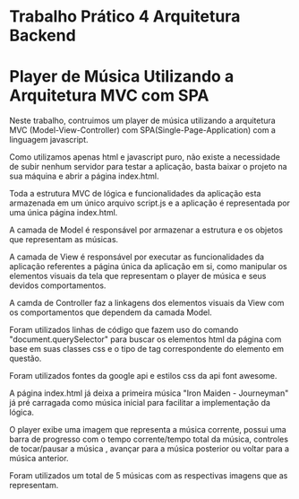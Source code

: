 # Trabalho Prático 4 Arquitetura Backend

# Player de Música Utilizando a Arquitetura MVC com SPA

Neste trabalho, contruimos um player de música utilizando a arquitetura MVC (Model-View-Controller) com SPA(Single-Page-Application) com a linguagem javascript.

Como utilizamos apenas html e javascript puro, não existe a necessidade de subir nenhum servidor para testar a aplicação, basta baixar o projeto na sua máquina e abrir a página index.html.

Toda a estrutura MVC de lógica e funcionalidades da aplicação esta armazenada em um único arquivo script.js e a aplicação é representada por uma única página index.html.

A camada de Model é responsável por armazenar a estrutura e os objetos que representam as músicas.

A camada de View é responsável por executar as funcionalidades da aplicação referentes a página única da aplicação em si, como manipular os elementos visuais da tela que representam o player de música e seus devidos comportamentos.

A camda de Controller faz a linkagens dos elementos visuais da View com os comportamentos que dependem da camada Model.

Foram utilizados linhas de código que fazem uso do comando "document.querySelector" para buscar os elementos html da página com base em suas classes css e o tipo de tag correspondente do elemento em questão.

Foram utilizados fontes da google api e estilos css da api font awesome.

A página index.html já deixa a primeira música "Iron Maiden - Journeyman" já pré carragada como música inicial para facilitar a implementação da lógica.

O player exibe uma imagem que representa a música corrente, possui uma barra de progresso com o tempo corrente/tempo total da música, controles de tocar/pausar a música , avançar para a música posterior ou voltar para a música anterior.

Foram utilizados um total de 5 músicas com as respectivas imagens que as representam.
